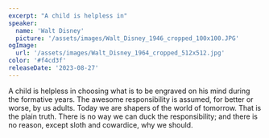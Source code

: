 ```yaml
---
excerpt: "A child is helpless in"
speaker:
  name: 'Walt Disney'
  picture: '/assets/images/Walt_Disney_1946_cropped_100x100.JPG'
ogImage:
  url: '/assets/images/Walt_Disney_1964_cropped_512x512.jpg'
color: '#f4cd3f'
releaseDate: '2023-08-27'
---
```

A child is helpless in choosing what is to be engraved on his mind during the formative years. The awesome responsibility is assumed, for better or worse, by us adults. Today we are shapers of the world of tomorrow. That is the plain truth. There is no way we can duck the responsibility; and there is no reason, except sloth and cowardice, why we should.
